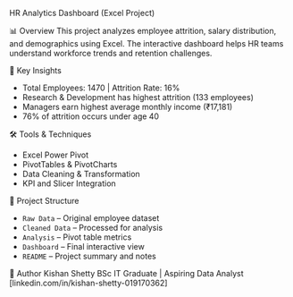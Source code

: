 HR Analytics Dashboard (Excel Project)

📊 Overview
This project analyzes employee attrition, salary distribution, and demographics using Excel. The interactive dashboard helps HR teams understand workforce trends and retention challenges.

🧩 Key Insights
- Total Employees: 1470 | Attrition Rate: 16%
- Research & Development has highest attrition (133 employees)
- Managers earn highest average monthly income (₹17,181)
- 76% of attrition occurs under age 40

🛠 Tools & Techniques
- Excel Power Pivot
- PivotTables & PivotCharts
- Data Cleaning & Transformation
- KPI and Slicer Integration

📁 Project Structure
- `Raw Data` – Original employee dataset  
- `Cleaned Data` – Processed for analysis  
- `Analysis` – Pivot table metrics  
- `Dashboard` – Final interactive view  
- `README` – Project summary and notes  

👤 Author
Kishan Shetty 
BSc IT Graduate | Aspiring Data Analyst  
[linkedin.com/in/kishan-shetty-019170362]
